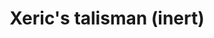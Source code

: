 ---
layout: item
title: Xeric's talisman (inert)
item-id: 13392
datatable: true
id: 13392
name: "Xeric's talisman (inert)"
members: true
lowalch: 140
highalch: 210
examine: "A dormant relic of the ancient times of Kourend."
monsters:
  - id: 6766
    name: "Lizardman shaman"
    members: true
    combat_level: 150
    wiki_url: "https://oldschool.runescape.wiki/w/Lizardman_shaman#Standard"
    drops:
      - quantity: "1"
        rarity: 0.004
        drop_requirements: null
  - id: 6914
    name: "Lizardman"
    members: true
    combat_level: 53
    wiki_url: "https://oldschool.runescape.wiki/w/Lizardman#Level_53"
    drops:
      - quantity: "1"
        rarity: 0.004
        drop_requirements: null
  - id: 6916
    name: "Lizardman"
    members: true
    combat_level: 62
    wiki_url: "https://oldschool.runescape.wiki/w/Lizardman#Level_62"
    drops:
      - quantity: "1"
        rarity: 0.004
        drop_requirements: null
  - id: 6918
    name: "Lizardman brute"
    members: true
    combat_level: 73
    wiki_url: "https://oldschool.runescape.wiki/w/Lizardman_brute#Standard"
    drops:
      - quantity: "1"
        rarity: 0.004
        drop_requirements: null
  - id: 7573
    name: "Lizardman shaman"
    members: true
    combat_level: 0
    wiki_url: "https://oldschool.runescape.wiki/w/Lizardman_shaman#Standard"
    drops:
      - quantity: "1"
        rarity: 0.004
        drop_requirements: null
---